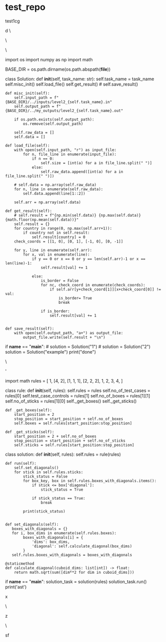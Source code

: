
# test_repo
test1cg



d
\
















\















































\\





























import os
import numpy as np
import math

BASE_DIR = os.path.dirname(os.path.abspath(__file__))


class Solution:
    def __init__(self, task_name: str):
        self.task_name = task_name
        self.misc_init()
        self.load_file()
        self.get_result()
        # self.save_result()

    def misc_init(self):
        self.input_path = f"{BASE_DIR}/../inputs/level2_{self.task_name}.in"
        self.output_path = f"{BASE_DIR}/../my_outputs/level2_{self.task_name}.out"

        if os.path.exists(self.output_path):
            os.remove(self.output_path)

        self.raw_data = []
        self.data = []

    def load_file(self):
        with open(self.input_path, "r") as input_file:
            for n, file_line in enumerate(input_file):
                if n == 0:
                    self.size = [int(a) for a in file_line.split(" ")]
                else:
                    self.raw_data.append([int(a) for a in file_line.split(" ")])
        
        # self.data = np.array(self.raw_data)
        for n, line in enumerate(self.raw_data):
            self.data.append(line[1::2])

        self.arr = np.array(self.data)
    
    def get_result(self):
        # self.result = f"{np.min(self.data)} {np.max(self.data)} {math.floor(np.mean(self.data))}"
        self.result = {}
        for country in range(0, np.max(self.arr+1)):
            if country not in self.result:
                self.result[country] = 0
        check_coords = [[1, 0], [0, 1], [-1, 0], [0, -1]]

        for y, line in enumerate(self.arr):
            for x, val in enumerate(line):
                if y == 0 or x == 0 or y == len(self.arr)-1 or x == len(line)-1:
                    self.result[val] += 1
                
                else:
                    is_border = False
                    for nc, check_coord in enumerate(check_coords):
                        if self.arr[y+check_coord[1]][x+check_coord[0]] != val:
                            is_border= True
                            break
                    
                    if is_border:
                        self.result[val] += 1


    def save_result(self):
        with open(self.output_path, "a+") as output_file:
            output_file.write(self.result + "\n")


if __name__ == "__main__":
    # solution = Solution("1")
    # solution = Solution("2")
    solution = Solution("example")
    print("done")



















\















'










































import math
rules = [
    1,
    [4, 2],
    [1, 1, 1],
    [2, 2, 2],
    1,
    2,
    3,
    4,
]

class rule:
    def __init__(self, rules):
        self.rules = rules
        self.no_of_test_cases = rules[0]
        self.test_case_controls = rules[1]
        self.no_of_boxes = rules[1][1]
        self.no_of_sticks = rules[1][0]
        self._get_boxes()
        self._get_sticks()

    def _get_boxes(self):
        start_position = 2
        stop_position = start_position + self.no_of_boxes
        self.boxes = self.rules[start_position:stop_position]

    def _get_sticks(self):
        start_position = 2 + self.no_of_boxes
        stop_position = start_position + self.no_of_sticks
        self.sticks = self.rules[start_position:stop_position]
        

class solution:
    def __init__(self, rules):
        self.rules = rule(rules)

    def run(self):
        self.set_diagonals()
        for stick in self.rules.sticks:
            stick_status = False
            for box_key, box in self.rules.boxes_with_diagonals.items():
                if stick <= box['diagonal']:
                    stick_status = True
                
                if stick_status == True:
                    break

            print(stick_status)
            
    
    def set_diagonals(self):
       boxes_with_diagonals = {}
       for i, box_dims in enumerate(self.rules.boxes):
            boxes_with_diagonals[i] = {
                'dims': box_dims,
                'diagonal': self.calculate_diagonal(box_dims)
            }
       self.rules.boxes_with_diagonals = boxes_with_diagonals        
       
    @staticmethod
    def calculate_diagonal(cuboid_dims: list[int]) -> float:
        return math.sqrt(sum([dim**2 for dim in cuboid_dims]))



if __name__ == "__main__":
    solution_task = solution(rules)
    solution_task.run()
    print('ast')








    









x












\




z





\
































sf




















































































